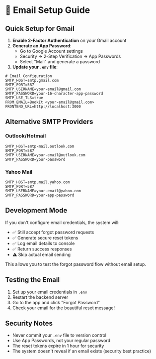 # 📧 Email Setup Guide

## Quick Setup for Gmail

1. **Enable 2-Factor Authentication** on your Gmail account
2. **Generate an App Password**:
   - Go to Google Account settings
   - Security → 2-Step Verification → App Passwords
   - Select "Mail" and generate a password
3. **Update your `.env` file**:

```env
# Email Configuration
SMTP_HOST=smtp.gmail.com
SMTP_PORT=587
SMTP_USERNAME=your-email@gmail.com
SMTP_PASSWORD=your-16-character-app-password
SMTP_USE_TLS=true
FROM_EMAIL=BookIt <your-email@gmail.com>
FRONTEND_URL=http://localhost:3000
```

## Alternative SMTP Providers

### Outlook/Hotmail
```env
SMTP_HOST=smtp-mail.outlook.com
SMTP_PORT=587
SMTP_USERNAME=your-email@outlook.com
SMTP_PASSWORD=your-password
```

### Yahoo Mail
```env
SMTP_HOST=smtp.mail.yahoo.com
SMTP_PORT=587
SMTP_USERNAME=your-email@yahoo.com
SMTP_PASSWORD=your-app-password
```

## Development Mode

If you don't configure email credentials, the system will:
- ✅ Still accept forgot password requests
- ✅ Generate secure reset tokens
- ✅ Log email details to console
- ✅ Return success responses
- ⚠️ Skip actual email sending

This allows you to test the forgot password flow without email setup.

## Testing the Email

1. Set up your email credentials in `.env`
2. Restart the backend server
3. Go to the app and click "Forgot Password"
4. Check your email for the beautiful reset message!

## Security Notes

- Never commit your `.env` file to version control
- Use App Passwords, not your regular password
- The reset tokens expire in 1 hour for security
- The system doesn't reveal if an email exists (security best practice)